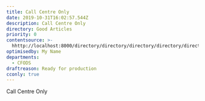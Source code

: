 ```yaml
---
title: Call Centre Only
date: 2019-10-31T16:02:57.544Z
description: Call Centre Only
directory: Good Articles
priority: 0
contentsource: >-
  hhttp://localhost:8000/directory/directory/directory/directory/directory/directory/directory/directory/directory/directory/directory/directory/directory/
optimisedby: My Name
departments:
  - CFODS
draftreason: Ready for production
cconly: true
---
```

Call Centre Only
